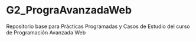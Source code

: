 # G2_PrograAvanzadaWeb
Repositorio base para Prácticas Programadas y Casos de Estudio del curso de Programación Avanzada Web
